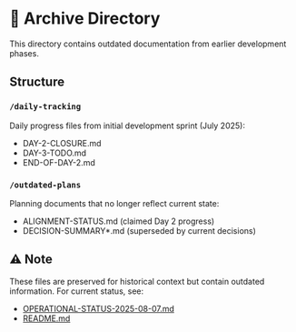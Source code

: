 # 📁 Archive Directory

This directory contains outdated documentation from earlier development phases.

## Structure

### `/daily-tracking`
Daily progress files from initial development sprint (July 2025):
- DAY-2-CLOSURE.md
- DAY-3-TODO.md  
- END-OF-DAY-2.md

### `/outdated-plans`
Planning documents that no longer reflect current state:
- ALIGNMENT-STATUS.md (claimed Day 2 progress)
- DECISION-SUMMARY*.md (superseded by current decisions)

## ⚠️ Note
These files are preserved for historical context but contain outdated information. For current status, see:
- [OPERATIONAL-STATUS-2025-08-07.md](../OPERATIONAL-STATUS-2025-08-07.md)
- [README.md](../README.md)